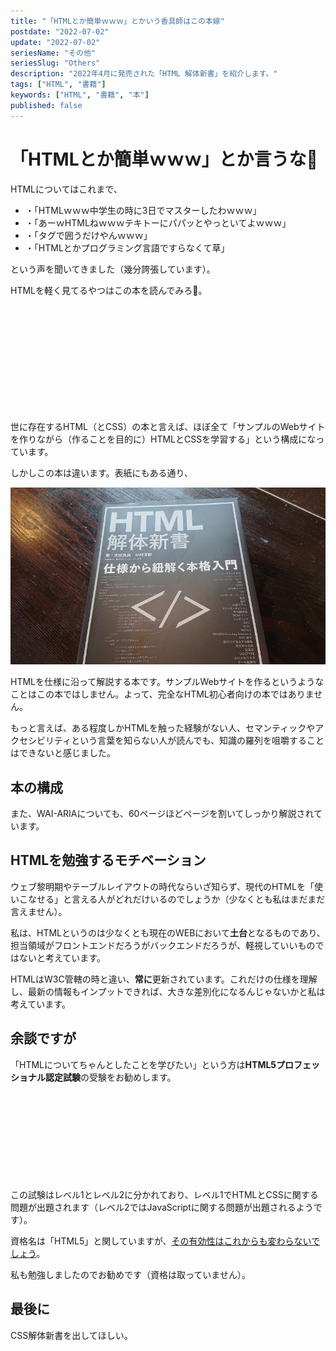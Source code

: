 ```yaml
---
title: "「HTMLとか簡単ｗｗｗ」とかいう香具師はこの本嫁"
postdate: "2022-07-02"
update: "2022-07-02"
seriesName: "その他"
seriesSlug: "Others"
description: "2022年4月に発売された「HTML 解体新書」を紹介します。"
tags: ["HTML", "書籍"]
keywords: ["HTML", "書籍", "本"]
published: false
---
```


# 「HTMLとか簡単ｗｗｗ」とか言うな👿

HTMLについてはこれまで、

- ・「HTMLｗｗｗ中学生の時に3日でマスターしたわｗｗｗ」
- ・「あーｗHTMLねｗｗｗテキトーにパパッとやっといてよｗｗｗ」
- ・「タグで囲うだけやんｗｗｗ」
- ・「HTMLとかプログラミング言語ですらなくて草」

という声を聞いてきました（幾分誇張しています）。

HTMLを軽く見てるやつはこの本を読んでみろ👊。

<div class="iframely-embed"><div class="iframely-responsive" style="height: 170px; padding-bottom: 0;"><a href="https://www.borndigital.co.jp/book/25999.html" data-iframely-url="//iframely.net/7YNmOLr"></a></div></div><script async src="//iframely.net/embed.js" charset="utf-8"></script>

世に存在するHTML（とCSS）の本と言えば、ほぼ全て「サンプルのWebサイトを作りながら（作ることを目的に）HTMLとCSSを学習する」という構成になっています。

しかしこの本は違います。表紙にもある通り、

![](./images/image01.jpg)

HTMLを仕様に沿って解説する本です。サンプルWebサイトを作るというようなことはこの本ではしません。よって、完全なHTML初心者向けの本ではありません。

もっと言えば、ある程度しかHTMLを触った経験がない人、セマンティックやアクセシビリティという言葉を知らない人が読んでも、知識の羅列を咀嚼することはできないと感じました。

## 本の構成


また、WAI-ARIAについても、60ページほどページを割いてしっかり解説されています。

## HTMLを勉強するモチベーション

ウェブ黎明期やテーブルレイアウトの時代ならいざ知らず、現代のHTMLを「使いこなせる」と言える人がどれだけいるのでしょうか（少なくとも私はまだまだ言えません）。

私は、HTMLというのは少なくとも現在のWEBにおいて**土台**となるものであり、担当領域がフロントエンドだろうがバックエンドだろうが、軽視していいものではないと考えています。

HTMLはW3C管轄の時と違い、**常に**更新されています。これだけの仕様を理解し、最新の情報もインプットできれば、大きな差別化になるんじゃないかと私は考えています。

## 余談ですが

「HTMLについてちゃんとしたことを学びたい」という方は**HTML5プロフェッショナル認定試験**の受験をお勧めします。

<div class="iframely-embed"><div class="iframely-responsive" style="height: 140px; padding-bottom: 0;"><a href="https://html5exam.jp/" data-iframely-url="//iframely.net/xhiYUNQ"></a></div></div><script async src="//iframely.net/embed.js" charset="utf-8"></script>

この試験はレベル1とレベル2に分かれており、レベル1でHTMLとCSSに関する問題が出題されます（レベル2ではJavaScriptに関する問題が出題されるようです）。

資格名は「HTML5」と関していますが、[その有効性はこれからも変わらないでしょう](https://html5exam.jp/measures/column_01.html)。

私も勉強しましたのでお勧めです（資格は取っていません）。

## 最後に

CSS解体新書を出してほしい。
